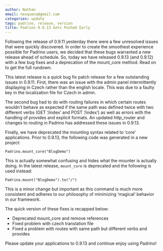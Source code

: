 ```yaml
---
author: Nathan
email: nesquena@gmail.com
categories: update
tags: padrino, release, version
title: Padrino 0.9.13 Gets Pushed Early
---
```


Following the release of 0.9.11 yesterday there were a few unresolved issues that were quickly discovered. In order to create the smoothest experience possible for Padrino users, we decided that these bugs warranted a new release ahead of schedule. So, today we have released 0.9.13 (and 0.9.12) with a few bug fixes and a deprecation of the mount\_core method. Read on to get the full rundown.

<break>

This latest release is a quick bug fix patch release for a few outstanding issues in 0.9.11. First, there was an issue with the admin panel intermittently displaying in Czech rather than the english locale. This was due to a faulty key in the localization file for Czech in admin.

The second bug had to do with routing failures in which certain routes wouldn’t behave as expected if the same path was defined twice with two different verbs (GET ‘/index’ and POST ‘/index’) as well as errors with the handling of provides and explicit formats. An updated http\_router and changes to routing in Padrino has addressed these issues in 0.9.13.

Finally, we have deprecated the mounting syntax related to ‘core’ applications. Prior to 0.9.13, the following code was generated in a new project:

    Padrino.mount_core("BlogDemo")

This is actually somewhat confusing and hides what the mounter is actually doing. In the latest release, `mount_core` is deprecated and the following is used instead:

    Padrino.mount("BlogDemo").to("/")

This is a minor change but important as this command is much more consistent and adheres to our philosophy of minimizing ‘magical’ behavior in our framework.

The quick version of these fixes is recapped below:

-   Deprecated mount\_core and remove references
-   Fixed problem with czech translation file
-   Fixed a problem with routes with same path but different verbs and provides

Please update your applications to 0.9.13 and continue enjoy using Padrino!
